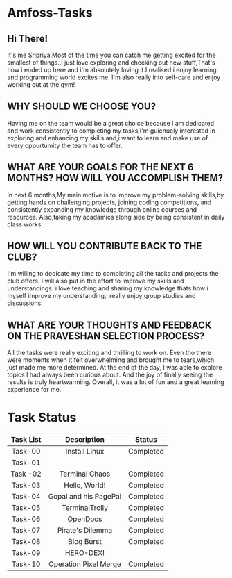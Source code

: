 # Amfoss-Tasks

## Hi There!
It's me Sripriya.Most of the time you can catch me getting excited for the smallest of things..I just love exploring and checking out new stuff,That's how i ended up here and i'm absolutely loving it.I realised i enjoy learning and programming world excites me. I'm also really into self-care and enjoy working out at the gym!

## WHY SHOULD WE CHOOSE YOU?
Having me on the team would be a great choice because I am dedicated and work consistently to completing my tasks,I'm guienuely interested in exploring and enhancing my skills and,i want to learn and make use of every oppurtumity the team has to offer.

## WHAT ARE YOUR GOALS FOR THE NEXT 6 MONTHS? HOW WILL YOU ACCOMPLISH THEM?
In next 6 months,My main motive is to improve my problem-solving skills,by getting hands on challenging projects, joining coding competitions, and consistently expanding my knowledge through online courses and resources. Also,taking my acadamics along side by being consistent in daily class works.

## HOW WILL YOU CONTRIBUTE BACK TO THE CLUB?
I'm willing to dedicate my time to completing all the tasks and projects the club offers. I will also put in the effort to  improve my skills and understandings. i love teaching and sharing my knowledge thats how i myself improve my understanding,I really enjoy group studies and discussions.

## WHAT ARE YOUR THOUGHTS AND FEEDBACK ON THE PRAVESHAN SELECTION PROCESS?
All the tasks were really exciting and thrilling to work on. Even tho there were moments when it felt overwhelming and brought me to tears,which just made me more determined. At the end of the day, I was able to explore topics I had always been curious about. And the  joy of finally seeing the results is truly heartwarming. Overall, it was a lot of fun and a great learning experience for me.

# Task Status

| Task List | Description | Status |
| :-:       | :-:         | :-:    |
| Task-00 | Install Linux | Completed |
| Task-01|           |      |
| Task -02| Terminal Chaos | Completed |
| Task-03| Hello, World! | Completed |
| Task-04| Gopal and his PagePal | Completed|
| Task-05| TerminalTrolly | Completed|
| Task-06| OpenDocs | Completed |
| Task-07| Pirate's Dilemma | Completed|
| Task-08| Blog Burst | Completed|
| Task-09| HERO-DEX! |     |
| Task-10|  Operation Pixel Merge | Completed|


















